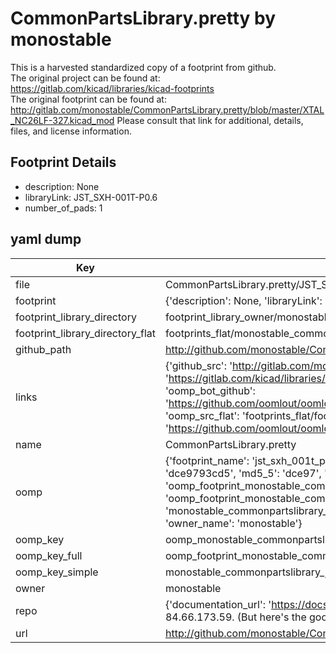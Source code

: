 # CommonPartsLibrary.pretty by monostable  
This is a harvested standardized copy of a footprint from github.  
The original project can be found at:  
https://gitlab.com/kicad/libraries/kicad-footprints  
The original footprint can be found at:
http://gitlab.com/monostable/CommonPartsLibrary.pretty/blob/master/XTAL_NC26LF-327.kicad_mod
Please consult that link for additional, details, files, and license information.  
## Footprint Details
* description: None  
* libraryLink: JST_SXH-001T-P0.6  
* number_of_pads: 1  
## yaml dump  
| Key | Value |  
| --- | --- |  
| file | CommonPartsLibrary.pretty/JST_SXH-001T-P0.6.kicad_mod |  
| footprint | {'description': None, 'libraryLink': 'JST_SXH-001T-P0.6', 'number_of_pads': 1} |  
| footprint_library_directory | footprint_library_owner/monostable_CommonPartsLibrary.pretty |  
| footprint_library_directory_flat | footprints_flat/monostable_commonpartslibrary_jst_sxh_001t_p0_6/working |  
| github_path | http://github.com/monostable/CommonPartsLibrary.pretty/blob/master/JST_SXH-001T-P0.6.kicad_mod |  
| links | {'github_src': 'http://gitlab.com/monostable/CommonPartsLibrary.pretty/blob/master/XTAL_NC26LF-327.kicad_mod', 'github_src_repo': 'https://gitlab.com/kicad/libraries/kicad-footprints', 'oomp_bot': 'footprints/monostable_commonpartslibrary_jst_sxh_001t_p0_6/working', 'oomp_bot_github': 'https://github.com/oomlout/oomlout_oomp_footprint_bot/tree/main/footprints/monostable_commonpartslibrary_jst_sxh_001t_p0_6/working', 'oomp_src_flat': 'footprints_flat/footprints_flat/monostable_commonpartslibrary_jst_sxh_001t_p0_6/working', 'oomp_src_flat_github': 'https://github.com/oomlout/oomlout_oomp_footprint_src/tree/main/footprints_flat/monostable_commonpartslibrary_jst_sxh_001t_p0_6/working'} |  
| name | CommonPartsLibrary.pretty |  
| oomp | {'footprint_name': 'jst_sxh_001t_p0_6', 'library_name': 'commonpartslibrary', 'md5': 'dce9793cd5b1f6033176e8f74cf9c3d5', 'md5_10': 'dce9793cd5', 'md5_5': 'dce97', 'md5_6': 'dce979', 'oomp_key': 'oomp_monostable_commonpartslibrary_jst_sxh_001t_p0_6', 'oomp_key_extra': 'oomp_footprint_monostable_commonpartslibrary_jst_sxh_001t_p0_6', 'oomp_key_full': 'oomp_footprint_monostable_commonpartslibrary_jst_sxh_001t_p0_6_dce979', 'oomp_key_simple': 'monostable_commonpartslibrary_jst_sxh_001t_p0_6', 'original_filename': 'CommonPartsLibrary.pretty/JST_SXH-001T-P0.6.kicad_mod', 'owner_name': 'monostable'} |  
| oomp_key | oomp_monostable_commonpartslibrary_jst_sxh_001t_p0_6 |  
| oomp_key_full | oomp_footprint_monostable_commonpartslibrary_jst_sxh_001t_p0_6 |  
| oomp_key_simple | monostable_commonpartslibrary_jst_sxh_001t_p0_6 |  
| owner | monostable |  
| repo | {'documentation_url': 'https://docs.github.com/rest/overview/resources-in-the-rest-api#rate-limiting', 'message': "API rate limit exceeded for 84.66.173.59. (But here's the good news: Authenticated requests get a higher rate limit. Check out the documentation for more details.)"} |  
| url | http://github.com/monostable/CommonPartsLibrary.pretty |  

